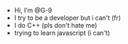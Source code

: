 -  Hi, I’m @G-9
-  I try to be a developer but i can't (fr)
-  I do C++ (pls don't hate me)
-  trying to learn javascript (i can't)

<!---
G9-Dev/G9-Dev is a ✨ special ✨ repository because its `README.md` (this file) appears on your GitHub profile.
You can click the Preview link to take a look at your changes.
--->
